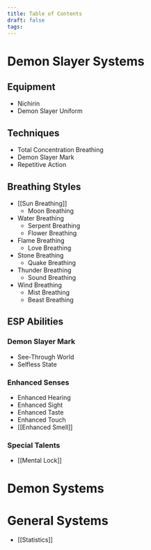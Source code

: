 ```yaml
---
title: Table of Contents
draft: false
tags:
---
```


# Demon Slayer Systems

## Equipment

- Nichirin
- Demon Slayer Uniform

## Techniques

- Total Concentration Breathing
- Demon Slayer Mark
- Repetitive Action

## Breathing Styles

- [[Sun Breathing]]
  - Moon Breathing
- Water Breathing
  - Serpent Breathing
  - Flower Breathing
- Flame Breathing
  - Love Breathing
- Stone Breathing
  - Quake Breathing
- Thunder Breathing
  - Sound Breathing
- Wind Breathing
  - Mist Breathing
  - Beast Breathing

## ESP Abilities

### Demon Slayer Mark

- See-Through World
- Selfless State

### Enhanced Senses

- Enhanced Hearing
- Enhanced Sight
- Enhanced Taste
- Enhanced Touch
- [[Enhanced Smell]]

### Special Talents

- [[Mental Lock]]

# Demon Systems

# General Systems

- [[Statistics]]
